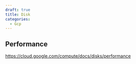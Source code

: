 ```yaml
---
draft: true
title: Disk
categories:
  - Gcp
---
```

## Performance
https://cloud.google.com/compute/docs/disks/performance
